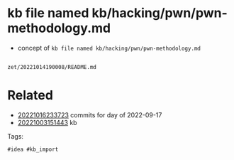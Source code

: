 # kb file named kb/hacking/pwn/pwn-methodology.md

- concept of `kb file named kb/hacking/pwn/pwn-methodology.md`

```
```

` zet/20221014190008/README.md `

# Related

- [20221016233723](/zet/20221016233723/README.md) commits for day of 2022-09-17
- [20221003151443](/zet/20221003151443/README.md) kb

Tags:

    #idea #kb_import
